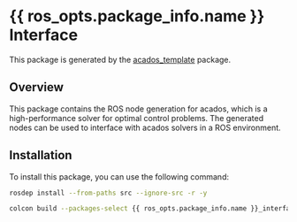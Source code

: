 # {{ ros_opts.package_info.name }} Interface

This package is generated by the [acados_template](https://github.com/acados/acados) package. 

## Overview
This package contains the ROS node generation for acados, which is a high-performance solver for optimal control problems. The generated nodes can be used to interface with acados solvers in a ROS environment.


## Installation
To install this package, you can use the following command:
```bash
rosdep install --from-paths src --ignore-src -r -y
```

```bash
colcon build --packages-select {{ ros_opts.package_info.name }}_interface && source install/setup.bash
```